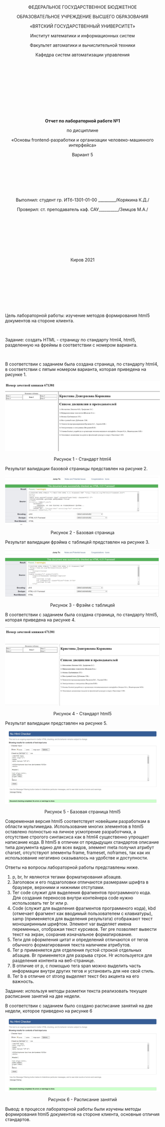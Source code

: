<p align="center" >ФЕДЕРАЛЬНОЕ ГОСУДАРСТВЕННОЕ БЮДЖЕТНОЕ </p>
<p align="center">ОБРАЗОВАТЕЛЬНОЕ УЧРЕЖДЕНИЕ ВЫСШЕГО ОБРАЗОВАНИЯ</p>
<p align="center">«ВЯТСКИЙ ГОСУДАРСТВЕННЫЙ УНИВЕРСИТЕТ» </p>
<p align="center" >Институт математики и информационных систем</p>
<p align="center">Факультет автоматики и вычислительной техники</p>
<p align="center">Кафедра систем автоматизации управления</p>
<br>
<br>
<br>
<br>
<br>
<br>
<br>
<br>
<br>
<p align="center" ><strong><br>Отчет по лабораторной работе №1</br></strong></p>
<p align="center" >по дисциплине</p>
<p align="center" >«Основы frontend-разработки и организации человеко-машинного интерфейса»</p>
<p align="center" >Вариант 5</p>
<br>
<br>
<br>
<br>
<br>
<br>
<p align="center" >Выполнил: студент гр. ИТб-1301-01-00 _________/Корякина К.Д./</p>
<p align="center" >Проверил: ст. преподаватель каф. САУ__________/Земцов М.А./</p>
<br>
<br>
<br>
<br>
<br>
<br>
<br>
<p align="center">Киров 2021</p>
<br>
<br>
<br>
<br>
<br>
<br>
<br>
<br>
<p>Цель лабораторной работы: изучение методов формирования html5 документов на стороне клиента.</p>
<br>
<p>Задание: создать HTML - страницу по стандарту html4, html5, разделенную на фреймы в соответствии с номером варианта.</p>
<br>
<p>В соответствии с заданием была создана страница, по стандарту html4, в соответствии с пятым номером варианта, которая приведена на рисунке 1.</p>

[pic1]: lab1/pic1.jpg
![pic1][pic1]
<p align="center">Рисунок 1 - Стандарт html4</p>

<p>Результат валидации базовой страницы представлен на рисунке 2.</p>

[pic2]: lab1/pic2.jpg
![pic2][pic2]
<p align="center">Рисунок 2 - Базовая страница</p>

<p>Результат валидации фрэйма с таблицей представлен на рисунке 3.</p>

[pic3]: lab1/pin3.jpg
![pic3][pic3]
<p align="center">Рисунок 3 - Фрэйм с таблицей</p>

<p>В соответствии с заданием была создана страница, по стандарту html5, которая приведена на рисунке 4.</p>

[pic4]: lab1/pin4.jpg
![pic4][pic4]
<p align="center">Рисунок 4 - Стандарт html5</p>

<p>Результат валидации представлен на рисунке 5.</p>

[pic5]: lab1/pic5.jpg
![pic5][pic5]
<p align="center">Рисунок 5 - Базовая страница html5</p>

<p>Современная версия html5 соответствует новейшим разработкам в области мультимедиа. Использование многих элементов в html5 оставлено полностью на личное усмотрение разработчика, а отсутствие строгого синтаксиса как в html4 существенно упрощает написание кода. В html5 в отличии от предыдущих стандартов описание типа документа едино для всех видов, элемент meta получил атрибут charset, отсутствуют элементы frame, frameset, noframes, так как их использование негативно сказывалось на удобстве и доступности.</p>
<p>Ответы на вопросы лабораторной работы представлены ниже.</p>

 1. p, br, hr являются тегами форматирования абзацев.
 1. Заголовок и его подзаголовки отличаются размерами шрифта в браузере, верхними и нижними отступами.
 2. Тег code служит для выделения фрагментов программного кода. Для создания переносов внутри контейнера code нужно использовать тег br или p.
 3. Code (служит для выделения фрагментов программного кода), kbd (отмечает фрагмент как вводимый пользователем с клавиатуры), samp (применяется для выделения результата) отображают текст моноширинным шрифтом. Элемент var выделяет имена переменных, отображая текст курсивов. Тег pre позволяет вывести текст на экран, сохранив изначальное форматирование.
 4. Теги для оформления цитат и определений отличаются от тегов обычного форматирования текста наличием атрибутов.
 5. Тег p применяется для отделения пустой строкой отдельных абзацев. Br применяется для разрыва строк. Hr используется для разделения контента на веб-странице.
 6. В отличие от p, с помощью тега span можно выделить часть информации внутри других тегов и установить для нее свой стиль.
 7. Тег b в отличие от strong выделяет текст без акцента на его важность.

<p>Задание: используя методы разметки текста реализовать текущее расписание занятий на две недели.</p>
<p>В соответствии с заданием было создано расписание занятий на две недели, которое приведено на рисунке 6</p>

[pic6]: lab1/pic5.jpg
![pic6][pic6]
<p align="center">Рисунок 6 - Расписание занятий</p>
<p>Вывод: в процессе лабораторной работы были изучены методы формирования html5 документов на стороне клиента, основные отличия стандартов.</p>
